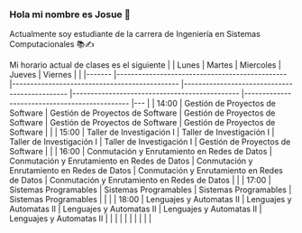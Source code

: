 ### Hola mi nombre es Josue 👋
Actualmente soy estudiante de la carrera de Ingeniería en Sistemas Computacionales 📚✍

Mi horario actual de clases es el siguiente
|       	| Lunes                                         	| Martes                                       	| Miercoles                                    	| Jueves                                       	| Viernes                                      	|   	|
|-------	|-----------------------------------------------	|----------------------------------------------	|----------------------------------------------	|----------------------------------------------	|----------------------------------------------	|---	|
| 14:00 	| Gestión de Proyectos de Software              	| Gestión de Proyectos de Software             	| Gestión de Proyectos de Software             	| Gestión de Proyectos de Software             	| Gestión de Proyectos de Software             	|   	|
| 15:00 	| Taller de Investigación I                     	|                    Taller de Investigación I 	| Taller de Investigación I                    	| Taller de Investigación I                    	| Gestión de Proyectos de Software             	|   	|
| 16:00 	| Conmutación y  Enrutamiento en Redes de Datos 	| Conmutación y Enrutamiento en Redes de Datos 	| Conmutación y Enrutamiento en Redes de Datos 	| Conmutación y Enrutamiento en Redes de Datos 	| Conmutación y Enrutamiento en Redes de Datos 	|   	|
| 17:00 	| Sistemas Programables                         	| Sistemas Programables                        	| Sistemas Programables                        	| Sistemas Programables                        	|                                              	|   	|
| 18:00 	| Lenguajes y  Automatas II                     	| Lenguajes y Automatas II                     	| Lenguajes y Automatas II                     	| Lenguajes y Automatas II                     	| Lenguajes y Automatas II                     	|   	|
|       	|                                               	|                                              	|                                              	|                                              	|                                              	|   	|
